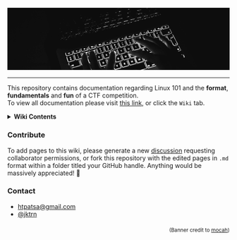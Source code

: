 <p align="center">
  <img src="/cyber-banner.jpg">
</p>

***
This repository contains documentation regarding Linux 101 and the **format**, **fundamentals** and **fun** of a CTF competition. <br>
To view all documentation please visit [this link](https://github.com/jktrn/cyber/wiki), or click the `Wiki` tab. 
<details closed>
<summary><strong>Wiki Contents</strong></summary>

	
	
 1. **[Home](https://github.com/htpa-tsa/cyber/wiki)**
	 - [Welcome to Linux Fundamentals!](https://github.com/htpa-tsa/cyber/wiki#welcome-to-linux-fundamentals)
		 - [Quick Links](https://github.com/htpa-tsa/cyber/wiki#quick-links)
2. **[About Linux](https://github.com/htpa-tsa/cyber/wiki/I.-About-Linux)**
	- [What is Linux?](https://github.com/htpa-tsa/cyber/wiki/I.-About-Linux#what-is-linux)
	- [The Command-line Interface and Shell](https://github.com/htpa-tsa/cyber/wiki/I.-About-Linux#the-command-line-interface-and-shell)
		- [Check-Up](https://github.com/htpa-tsa/cyber/wiki/I.-About-Linux#check-up)
3. **[The Terminal](https://github.com/htpa-tsa/cyber/wiki/II.-The-Terminal)**
   - [Opening the Terminal and Prompt](https://github.com/htpa-tsa/cyber/wiki/II.-The-Terminal#opening-the-terminal-and-prompt)
   -  [Your First Command](https://github.com/htpa-tsa/cyber/wiki/II.-The-Terminal#your-first-command)
   - [The Anatomy of a Command](https://github.com/htpa-tsa/cyber/wiki/II.-The-Terminal#the-anatomy-of-a-command)
	   - [Flags](https://github.com/htpa-tsa/cyber/wiki/II.-The-Terminal#flags)
	   - [Check-up](https://github.com/htpa-tsa/cyber/wiki/II.-The-Terminal#check-up)
4. **[Command Cheatsheet](https://github.com/htpa-tsa/cyber/wiki/III.-Command-Cheatsheet)**
	- [Essential Commands](https://github.com/htpa-tsa/cyber/wiki/III.-Command-Cheatsheet#essential-commands)
		- [Challenge I](https://github.com/htpa-tsa/cyber/wiki/III.-Command-Cheatsheet#challenge-i)
	- [Advanced Terminal Operators](https://github.com/htpa-tsa/cyber/wiki/III.-Command-Cheatsheet#advanced-terminal-operators)
	- [Permission-Based Commands](https://github.com/htpa-tsa/cyber/wiki/III.-Command-Cheatsheet#permission-based-commands)
		- [Challenge II](https://github.com/htpa-tsa/cyber/wiki/III.-Command-Cheatsheet#challenge-ii)
</details>


### Contribute
To add pages to this wiki, please generate a new [discussion](https://github.com/htpa-tsa/cyber/discussions) requesting collaborator permissions, or fork this repository with the edited pages in `.md` format within a folder titled your GitHub handle. Anything would be massively appreciated! 💙

### Contact
- htpatsa@gmail.com
- [@jktrn](https://github.com/jktrn)

<p align="right"><sub>(Banner credit to <a href="https://mocah.org/585346-apple-black.html">mocah</a>)</sub></p>
